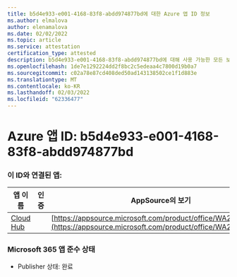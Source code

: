 ```yaml
---
title: b5d4e933-e001-4168-83f8-abdd974877bd에 대한 Azure 앱 ID 정보
ms.author: elmalova
author: elenamalova
ms.date: 02/02/2022
ms.topic: article
ms.service: attestation
certification_type: attested
description: b5d4e933-e001-4168-83f8-abdd974877bd에 대해 사용 가능한 모든 보안 및 규정 준수 정보입니다.
ms.openlocfilehash: 1de7e1292224dd2f8bc2c5edeaa4c7800d19b0a7
ms.sourcegitcommit: c02a78e87cd408ded50ad143138502ce1f1d883e
ms.translationtype: MT
ms.contentlocale: ko-KR
ms.lasthandoff: 02/03/2022
ms.locfileid: "62336477"
---
```

# <a name="azure-app-id-b5d4e933-e001-4168-83f8-abdd974877bd"></a>Azure 앱 ID: b5d4e933-e001-4168-83f8-abdd974877bd


### <a name="apps-associated-with-this-id"></a>이 ID와 연결된 앱:
| **앱 이름** | **인증** | **AppSource의 보기** |
|--------------|---------------|-----------------------|
| [Cloud Hub](https://docs.microsoft.com/microsoft-365-app-certification/forward/WA200003034) |  | [https://appsource.microsoft.com/product/office/WA200003034](https://appsource.microsoft.com/product/office/WA200003034) |

### <a name="microsoft-365-app-compliance-status"></a>Microsoft 365 앱 준수 상태
- Publisher 상태: 완료
